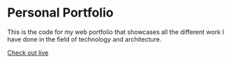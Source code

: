# Personal Portfolio

This is the code for my web portfolio that showcases all the different work I have done in the field of technology and architecture. 

[Check out live](https://icy-beach-0b5d0a20f.3.azurestaticapps.net/)